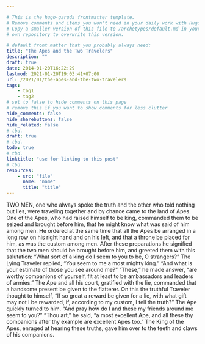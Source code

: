 ```yaml
---

# This is the hugo-garuda frontmatter template.
# Remove comments and items you won't need in your daily work with Hugo.
# Copy a smaller version of this file to /archetypes/default.md in your
# own repository to overwrite this version.

# default front matter that you probably always need:
title: "The Apes and the Two Travelers"
description: ""
draft: true
date: 2014-01-20T16:22:29
lastmod: 2021-01-20T19:03:41+07:00
url: /2021/01/the-apes-and-the-two-travelers
tags:
    - tag1
    - tag2
# set to false to hide comments on this page
# remove this if you want to show comments for less clutter
hide_comments: false
hide_sharebuttons: false
hide_related: false
# tbd.
draft: true
# tbd.
todo: true
# tbd.
linktitle: "use for linking to this post"
# tbd.
resources:
    - src: "file"
      name: "name"
      title: "title"
---
```

TWO MEN, one who always spoke the truth and the other who told nothing but lies, were traveling together and by chance came to the land of Apes. One of the Apes, who had raised himself to be king, commanded them to be seized and brought before him, that he might know what was said of him among men. He ordered at the same time that all the Apes be arranged in a long row on his right hand and on his left, and that a throne be placed for him, as was the custom among men. After these preparations he signified that the two men should be brought before him, and greeted them with this salutation: “What sort of a king do I seem to you to be, O strangers?” The Lying Traveler replied, “You seem to me a most mighty king.” “And what is your estimate of those you see around me?” “These,” he made answer, “are worthy companions of yourself, fit at least to be ambassadors and leaders of armies.” The Ape and all his court, gratified with the lie, commanded that a handsome present be given to the flatterer. On this the truthful Traveler thought to himself, “If so great a reward be given for a lie, with what gift may not I be rewarded, if, according to my custom, I tell the truth?” The Ape quickly turned to him. “And pray how do I and these my friends around me seem to you?” “Thou art,” he said, “a most excellent Ape, and all these thy companions after thy example are excellent Apes too.” The King of the Apes, enraged at hearing these truths, gave him over to the teeth and claws of his companions.


